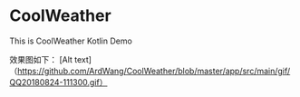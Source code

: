 # CoolWeather
This is CoolWeather Kotlin Demo

效果图如下：
[Alt text]（https://github.com/ArdWang/CoolWeather/blob/master/app/src/main/gif/QQ20180824-111300.gif）
